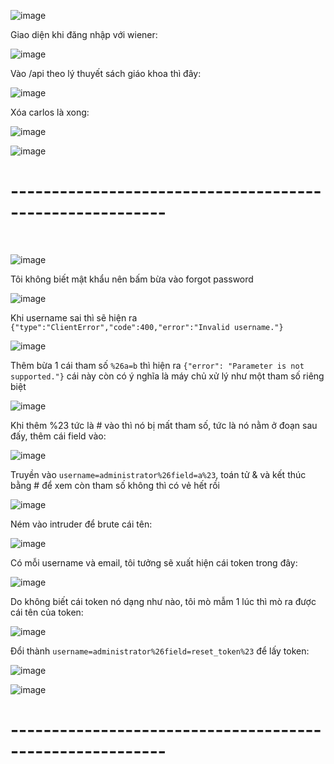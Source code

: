 ![image](https://github.com/user-attachments/assets/fb6f8ffc-1365-40f1-81dc-4c0afae9e23a)

Giao diện khi đăng nhập với wiener:

![image](https://github.com/user-attachments/assets/4c1deb96-a30f-4ba6-b3fc-dee96659a8f7)

Vào /api theo lý thuyết sách giáo khoa thì đây:

![image](https://github.com/user-attachments/assets/c325949b-3de2-4af3-88d5-6c04b239388f)

Xóa carlos là xong:

![image](https://github.com/user-attachments/assets/db103101-124c-4f35-9b89-c96574744691)

![image](https://github.com/user-attachments/assets/bf930a5a-1b49-41f6-a35f-32c736b8cbb5)

<h1>---------------------------------------------------------</h1>
<br>

![image](https://github.com/user-attachments/assets/14d9e09c-037b-4670-9f51-6e7f2de0fb04)

Tôi không biết mật khẩu nên bấm bừa vào forgot password 

![image](https://github.com/user-attachments/assets/0f349ce0-fc94-4ac5-9b2d-12f079ae98d6)

Khi username sai thì sẽ hiện ra `{"type":"ClientError","code":400,"error":"Invalid username."}` 

![image](https://github.com/user-attachments/assets/6b438666-c0ae-40c6-bd10-8644106f0fbe)

Thêm bừa 1 cái tham số `%26a=b` thì hiện ra `{"error": "Parameter is not supported."}` cái này còn có ý nghĩa là máy chủ xử lý như một tham số riêng biệt 

![image](https://github.com/user-attachments/assets/dc023cb7-98dc-4fb4-afce-f09689c5f5b3)

Khi thêm %23 tức là # vào thì nó bị mất tham số, tức là nó nằm ở đoạn sau đấy, thêm cái field vào:

![image](https://github.com/user-attachments/assets/4df63e17-6fcb-4864-bb64-b5c328d1c856)

Truyền vào `username=administrator%26field=a%23`, toán tử & và kết thúc bằng # để xem còn tham số không thì có vẻ hết rồi 

![image](https://github.com/user-attachments/assets/0a701cff-03dc-483e-86ea-f4e9e7847d75)

Ném vào intruder để brute cái tên:

![image](https://github.com/user-attachments/assets/0f96c26a-27ca-4a5a-bd29-b31b27f57dfa)

Có mỗi username và email, tôi tưởng sẽ xuất hiện cái token trong đây:

![image](https://github.com/user-attachments/assets/a7b7740f-cd81-4d86-9a78-61abf60d309e)

Do không biết cái token nó dạng như nào, tôi mò mẫm 1 lúc thì mò ra được cái tên của token:

![image](https://github.com/user-attachments/assets/803eb987-c5ca-40d8-82e4-3c131ece4dc2)

Đổi thành `username=administrator%26field=reset_token%23` để lấy token:

![image](https://github.com/user-attachments/assets/31b9c346-360a-4990-9445-dd4c3b36aae1)

![image](https://github.com/user-attachments/assets/15286877-f204-4965-85b5-6f6a6420dc38)

<h1>---------------------------------------------------------</h1>
<br>












































































